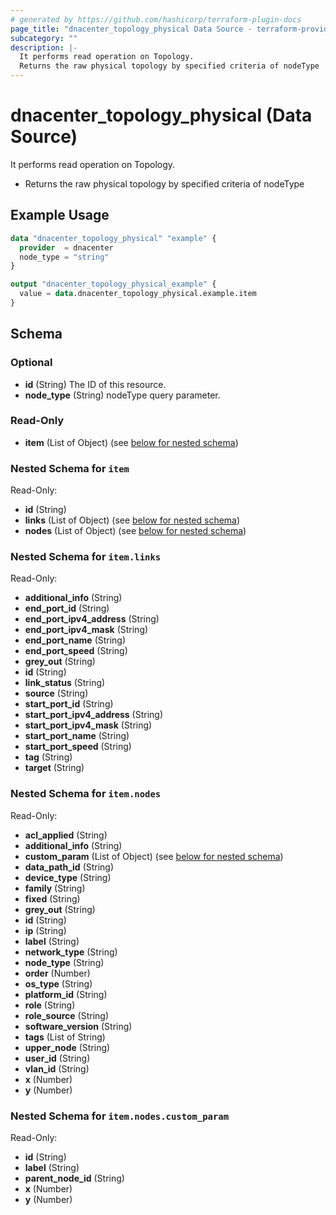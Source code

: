 ```yaml
---
# generated by https://github.com/hashicorp/terraform-plugin-docs
page_title: "dnacenter_topology_physical Data Source - terraform-provider-dnacenter"
subcategory: ""
description: |-
  It performs read operation on Topology.
  Returns the raw physical topology by specified criteria of nodeType
---
```


# dnacenter_topology_physical (Data Source)

It performs read operation on Topology.

- Returns the raw physical topology by specified criteria of nodeType

## Example Usage

```terraform
data "dnacenter_topology_physical" "example" {
  provider  = dnacenter
  node_type = "string"
}

output "dnacenter_topology_physical_example" {
  value = data.dnacenter_topology_physical.example.item
}
```

<!-- schema generated by tfplugindocs -->
## Schema

### Optional

- **id** (String) The ID of this resource.
- **node_type** (String) nodeType query parameter.

### Read-Only

- **item** (List of Object) (see [below for nested schema](#nestedatt--item))

<a id="nestedatt--item"></a>
### Nested Schema for `item`

Read-Only:

- **id** (String)
- **links** (List of Object) (see [below for nested schema](#nestedobjatt--item--links))
- **nodes** (List of Object) (see [below for nested schema](#nestedobjatt--item--nodes))

<a id="nestedobjatt--item--links"></a>
### Nested Schema for `item.links`

Read-Only:

- **additional_info** (String)
- **end_port_id** (String)
- **end_port_ipv4_address** (String)
- **end_port_ipv4_mask** (String)
- **end_port_name** (String)
- **end_port_speed** (String)
- **grey_out** (String)
- **id** (String)
- **link_status** (String)
- **source** (String)
- **start_port_id** (String)
- **start_port_ipv4_address** (String)
- **start_port_ipv4_mask** (String)
- **start_port_name** (String)
- **start_port_speed** (String)
- **tag** (String)
- **target** (String)


<a id="nestedobjatt--item--nodes"></a>
### Nested Schema for `item.nodes`

Read-Only:

- **acl_applied** (String)
- **additional_info** (String)
- **custom_param** (List of Object) (see [below for nested schema](#nestedobjatt--item--nodes--custom_param))
- **data_path_id** (String)
- **device_type** (String)
- **family** (String)
- **fixed** (String)
- **grey_out** (String)
- **id** (String)
- **ip** (String)
- **label** (String)
- **network_type** (String)
- **node_type** (String)
- **order** (Number)
- **os_type** (String)
- **platform_id** (String)
- **role** (String)
- **role_source** (String)
- **software_version** (String)
- **tags** (List of String)
- **upper_node** (String)
- **user_id** (String)
- **vlan_id** (String)
- **x** (Number)
- **y** (Number)

<a id="nestedobjatt--item--nodes--custom_param"></a>
### Nested Schema for `item.nodes.custom_param`

Read-Only:

- **id** (String)
- **label** (String)
- **parent_node_id** (String)
- **x** (Number)
- **y** (Number)


